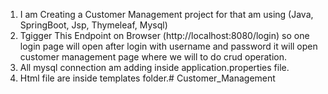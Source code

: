 1. I am Creating a Customer Management project for that am using (Java, SpringBoot, Jsp, Thymeleaf, Mysql)
2. Tgigger This Endpoint on Browser (http://localhost:8080/login) so one login page will open after login with username and password it will open customer management page where we will to do crud operation.
3. All mysql connection am adding inside application.properties file.
4. Html file are inside templates folder.# Customer_Management
